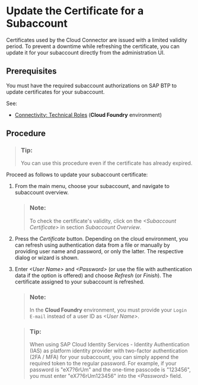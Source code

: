 <!-- loio071708a655de4486b498cf5b16fb8ea8 -->

# Update the Certificate for a Subaccount

Certificates used by the Cloud Connector are issued with a limited validity period. To prevent a downtime while refreshing the certificate, you can update it for your subaccount directly from the administration UI.



<a name="loio071708a655de4486b498cf5b16fb8ea8__section_f1x_j5y_vmb"/>

## Prerequisites

You must have the required subaccount authorizations on SAP BTP to update certificates for your subaccount.

See:

-   [Connectivity: Technical Roles](what-is-sap-btp-connectivity-daca64d.md#loiodaca64dacc6148fcb5c70ed86082ef91__technical) \(**Cloud Foundry** environment\)



<a name="loio071708a655de4486b498cf5b16fb8ea8__section_lrc_k5y_vmb"/>

## Procedure

> ### Tip:  
> You can use this procedure even if the certificate has already expired.

Proceed as follows to update your subaccount certificate:

1.  From the main menu, choose your subaccount, and navigate to subaccount overview.

    > ### Note:  
    > To check the certificate's validity, click on the *<Subaccount Certificate\>* in section *Subaccount Overview*.

2.  Press the *Certificate* button. Depending on the cloud environment, you can refresh using authentication data from a file or manually by providing user name and password, or only the latter. The respective dialog or wizard is shown.
3.  Enter *<User Name\>* and *<Password\>* \(or use the file with authentication data if the option is offered\) and choose *Refresh* \(or *Finish*\). The certificate assigned to your subaccount is refreshed.

    > ### Note:  
    > In the **Cloud Foundry** environment, you must provide your `Login E-mail` instead of a user ID as *<User Name\>*.

    > ### Tip:  
    > When using SAP Cloud Identity Services - Identity Authentication \(IAS\) as platform identity provider with two-factor authentication \(2FA / MFA\) for your subaccount, you can simply append the required token to the regular password. For example, if your password is "eX7?6rUm" and the one-time passcode is "123456", you must enter "eX7?6rUm123456" into the *<Password\>* field.


